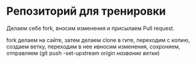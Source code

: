 # Репозиторий для тренировки

Делаем себе fork, вносим изменения и присылаем Pull request.

fork  делаем на сайте, затем делаем clone в гите, переходим с копию, создаем ветку, переходим в нее ивносим изменения, сохроняем, отправляем (git push -set-upstream origin *название ветки*)